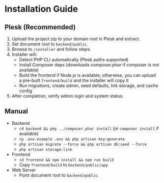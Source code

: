 # Installation Guide

## Plesk (Recommended)
1. Upload the project zip to your domain root in Plesk and extract.
2. Set document root to `backend/public`.
3. Browse to `/installer` and follow steps.
4. Installer will:
   - Detect PHP CLI automatically (Plesk paths supported)
   - Install Composer deps (downloads composer.phar if composer is not available)
   - Build the frontend if Node.js is available; otherwise, you can upload a pre-built `frontend/build` and the installer will copy it
   - Run migrations, create admin, seed defaults, link storage, and cache config
5. After completion, verify admin login and system status.

## Manual
- Backend
  - `cd backend && php ../composer.phar install` (or `composer install` if available)
  - `cp .env.example .env && php artisan key:generate`
  - `php artisan migrate --force && php artisan db:seed --force`
  - `php artisan storage:link`
- Frontend
  - `cd frontend && npm install && npm run build`
  - Copy `frontend/build` to `backend/public/app`
- Web Server
  - Point document root to `backend/public`.